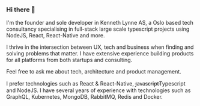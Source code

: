 ### Hi there 👋

I'm the founder and sole developer in Kenneth Lynne AS, a Oslo based tech consultancy specialising in full-stack large scale typescript projects using NodeJS, React, React-Native and more. 

I thrive in the intersection between UX, tech and business when finding and solving problems that matter.
I have extensive experience building products for all platforms from both startups and consulting. 

Feel free to ask me about tech, architecture and product management.

I prefer technologies such as React & React-Native, J̶a̶v̶a̶s̶c̶r̶i̶p̶t̶Typescript and NodeJS. I have several years of experience with technologies such as GraphQL, Kubernetes, MongoDB, RabbitMQ, Redis and Docker.
